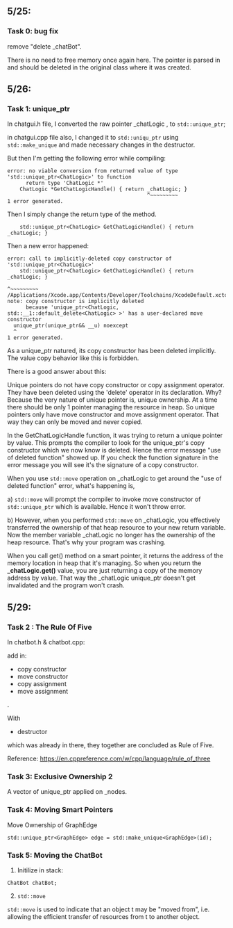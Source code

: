 ## 5/25:

### Task 0: bug fix

remove "delete \_chatBot".

There is no need to free memory once again here. The pointer is parsed in and should be deleted in the original class where it was created.

## 5/26:

### Task 1: unique_ptr

In chatgui.h file, I converted the raw pointer \_chatLogic , to `std::unique_ptr`;

in chatgui.cpp file also, I changed it to `std::uniqu_ptr` using `std::make_unique` and made necessary changes in the destructor.

But then I'm getting the following error while compiling:

```
error: no viable conversion from returned value of type 'std::unique_ptr<ChatLogic>' to function
      return type 'ChatLogic *'
    ChatLogic *GetChatLogicHandle() { return _chatLogic; }
                                             ^~~~~~~~~~
1 error generated.
```

Then I simply change the return type of the method.

```
    std::unique_ptr<ChatLogic> GetChatLogicHandle() { return _chatLogic; }
```

Then a new error happened:

```
error: call to implicitly-deleted copy constructor of 'std::unique_ptr<ChatLogic>'
    std::unique_ptr<ChatLogic> GetChatLogicHandle() { return _chatLogic; }
                                                             ^~~~~~~~~~
/Applications/Xcode.app/Contents/Developer/Toolchains/XcodeDefault.xctoolchain/usr/bin/../include/c++/v1/memory:2493:3: note: copy constructor is implicitly deleted
      because 'unique_ptr<ChatLogic, std::__1::default_delete<ChatLogic> >' has a user-declared move constructor
  unique_ptr(unique_ptr&& __u) noexcept
  ^
1 error generated.
```

As a unique_ptr natured, its copy constructor has been deleted implicitly. The value copy behavior like this is forbidden.

There is a good answer about this:

Unique pointers do not have copy constructor or copy assignment operator. They have been deleted using the 'delete' operator in its declaration. Why? Because the very nature of unique pointer is, unique ownership. At a time there should be only 1 pointer managing the resource in heap. So unique pointers only have move constructor and move assignment operator. That way they can only be moved and never copied.

In the GetChatLogicHandle function, it was trying to return a unique pointer by value. This prompts the compiler to look for the unique_ptr's copy constructor which we now know is deleted. Hence the error message "use of deleted function" showed up. If you check the function signature in the error message you will see it's the signature of a copy constructor.

When you use `std::move` operation on \_chatLogic to get around the "use of deleted function" error, what's happening is,

a) `std::move` will prompt the compiler to invoke move constructor of `std::unique_ptr` which is available. Hence it won't throw error.

b) However, when you performed `std::move` on \_chatLogic, you effectively transferred the ownership of that heap resource to your new return variable. Now the member variable \_chatLogic no longer has the ownership of the heap resource. That's why your program was crashing.

When you call get() method on a smart pointer, it returns the address of the memory location in heap that it's managing. So when you return the **\_chatLogic.get()** value, you are just returning a copy of the memory address by value. That way the \_chatLogic unique_ptr doesn't get invalidated and the program won't crash.

## 5/29:

### Task 2 : The Rule Of Five

In chatbot.h & chatbot.cpp:

add in:

  - copy constructor
  - move constructor
  - copy assignment
  - move assignment

.

With

  - destructor

which was already in there, they together are concluded as Rule of Five.

Reference: https://en.cppreference.com/w/cpp/language/rule_of_three

### Task 3: Exclusive Ownership 2

A vector of unique_ptr applied on \_nodes.

### Task 4: Moving Smart Pointers

Move Ownership of GraphEdge

```
std::unique_ptr<GraphEdge> edge = std::make_unique<GraphEdge>(id);
```

### Task 5: Moving the ChatBot

1) Initilize in stack:

```
ChatBot chatBot;
```

2) `std::move`

`std::move` is used to indicate that an object t may be "moved from", i.e. allowing the efficient transfer of resources from t to another object.
